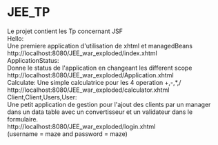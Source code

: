 # JEE_TP

Le projet contient les Tp concernant JSF  
Hello:  
Une premiere application d'utilisation de xhtml et managedBeans  
http://localhost:8080/JEE_war_exploded/index.xhtml  
ApplicationStatus:  
Donne le status de l'application en changeant les different scope  
http://localhost:8080/JEE_war_exploded/Application.xhtml  
Calculate: Une simple calculatrice pour les 4 operation +,-,*,/  
http://localhost:8080/JEE_war_exploded/calculator.xhtml  
Client,Client,Users,User:  
Une petit application de gestion pour l'ajout des clients par un manager dans un data table avec un convertisseur et un validateur dans le formulaire.  
http://localhost:8080/JEE_war_exploded/login.xhtml  
(username = maze and password = maze)
